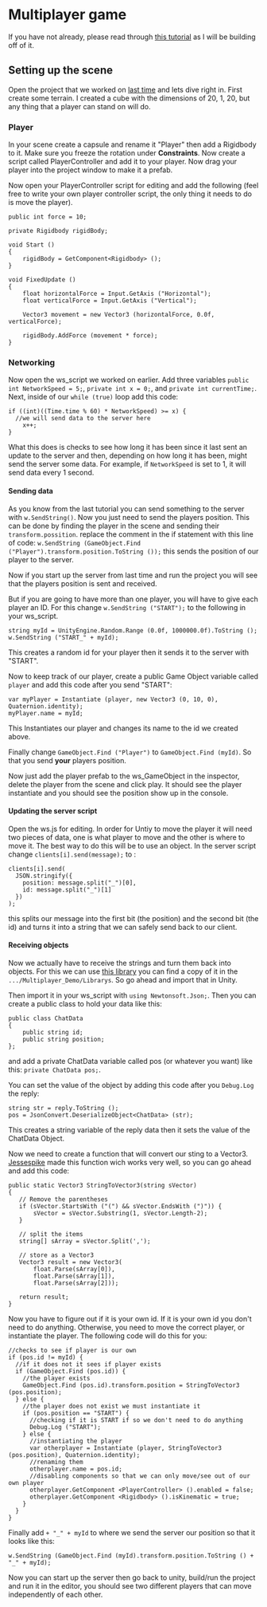 # Multiplayer game
If you have not already, please read through [this tutorial](https://github.com/pudility/unityWS) as I will be building off of it.

## Setting up the scene

Open the project that we worked on [last time](https://github.com/pudility/unityWS) and lets dive right in. First create some terrain. I created a cube with the dimensions of 20, 1, 20, but any thing that a player can stand on will do.

### Player

In your scene create a capsule and rename it "Player" then add a Rigidbody to it. Make sure you freeze the rotation under **Constraints**. Now create a script called PlayerController and add it to your player. Now drag your player into the project window to make it a prefab.

Now open your PlayerController script for editing and add the following (feel free to write your own player controller script, the only thing it needs to do is move the player).

```
public int force = 10;

private Rigidbody rigidBody;

void Start ()
{
	rigidBody = GetComponent<Rigidbody> ();
}

void FixedUpdate ()
{
	float horizontalForce = Input.GetAxis ("Horizontal");
	float verticalForce = Input.GetAxis ("Vertical");

	Vector3 movement = new Vector3 (horizontalForce, 0.0f, verticalForce);

	rigidBody.AddForce (movement * force);
}
```

### Networking

Now open the ws_script we worked on earlier. Add three variables `public int NetworkSpeed = 5;`, `private int x = 0;`, and `private int currentTime;`. Next, inside of our `while (true)` loop add this code:
```
if ((int)((Time.time % 60) * NetworkSpeed) >= x) {
  //we will send data to the server here
	x++;
}
```
What this does is checks to see how long it has been since it last sent an update to the server and then, depending on how long it has been, might send the server some data. For example, if `NetworkSpeed` is set to 1, it will send data every 1 second.

#### Sending data

As you know from the last tutorial you can send something to the server with `w.SendString()`. Now you just need to send the players position. This can be done by finding the player in the scene and sending their `transform.possition`. replace the comment in the if statement with this line of code:
`w.SendString (GameObject.Find ("Player").transform.position.ToString ());`
this sends the position of our player to the server.

Now if you start up the server from last time and run the project you will see that the players position is sent and received.

But if you are going to have more than one player, you will have to give each player an ID. For this change `w.SendString ("START");` to the following in your ws_script.
```
string myId = UnityEngine.Random.Range (0.0f, 1000000.0f).ToString ();
w.SendString ("START_" + myId);
```

This creates a random id for your player then it sends it to the server with "START".

Now to keep track of our player, create a public Game Object variable called `player` and add this code after you send "START":
```
var myPlayer = Instantiate (player, new Vector3 (0, 10, 0), Quaternion.identity);
myPlayer.name = myId;
```
This Instantiates our player and changes its name to the id we created above.

Finally change `GameObject.Find ("Player")` to `GameObject.Find (myId)`. So that you send **your** players position.

Now just add the player prefab to the ws_GameObject in the inspector, delete the player from the scene and click play. It should see the player instantiate and you should see the position show up in the console.

#### Updating the server script

Open the ws.js for editing. In order for Untiy to move the player it will need two pieces of data, one is what player to move and the other is where to move it. The best way to do this will be to use an object. In the server script change `clients[i].send(message);` to :
```
clients[i].send(
  JSON.stringify({
    position: message.split("_")[0],
    id: message.split("_")[1]
  })
);
```
this splits our message into the first bit (the position) and the second bit (the id) and turns it into a string that we can safely send back to our client.

#### Receiving objects

Now we actually have to receive the strings and turn them back into objects. For this we can use [this library](https://github.com/JamesNK/Newtonsoft.Json) you can find a copy of it in the `.../Multiplayer_Demo/Librarys`. So go ahead and import that in Unity.

Then import it in your ws_script with `using Newtonsoft.Json;`. Then you can create a public class to hold your data like this:
```
public class ChatData
{
	public string id;
	public string position;
};
```
and add a private ChatData variable called pos (or whatever you want) like this: `private ChatData pos;`.

You can set the value of the object by adding this code after you `Debug.Log` the reply:
```
string str = reply.ToString ();
pos = JsonConvert.DeserializeObject<ChatData> (str);
```
This creates a string variable of the reply data then it sets the value of the ChatData Object.

Now we need to create a function that will convert our sting to a Vector3. [Jessespike](http://answers.unity3d.com/questions/1134997/string-to-vector3.html) made this function wich works very well, so you can go ahead and add this code:
```
public static Vector3 StringToVector3(string sVector)
{
   // Remove the parentheses
   if (sVector.StartsWith ("(") && sVector.EndsWith (")")) {
       sVector = sVector.Substring(1, sVector.Length-2);
   }

   // split the items
   string[] sArray = sVector.Split(',');

   // store as a Vector3
   Vector3 result = new Vector3(
       float.Parse(sArray[0]),
       float.Parse(sArray[1]),
       float.Parse(sArray[2]));

   return result;
}
```

Now you have to figure out if it is your own id. If it is your own id you don't need to do anything. Otherwise, you need to move the correct player, or instantiate the player. The following code will do this for you:
```
//checks to see if player is our own
if (pos.id != myId) {
  //if it does not it sees if player exists
  if (GameObject.Find (pos.id)) {
    //the player exists
    GameObject.Find (pos.id).transform.position = StringToVector3 (pos.position);
  } else {
    //the player does not exist we must instantiate it
    if (pos.position == "START") {
      //checking if it is START if so we don't need to do anything
      Debug.Log ("START");
    } else {
      //instantiating the player
      var otherplayer = Instantiate (player, StringToVector3 (pos.position), Quaternion.identity);
      //renaming them
      otherplayer.name = pos.id;
      //disabling components so that we can only move/see out of our own player
      otherplayer.GetComponent <PlayerController> ().enabled = false;
      otherplayer.GetComponent <Rigidbody> ().isKinematic = true;
    }
  }
}
```

Finally add `+ "_" + myId` to where we send the server our position so that it looks like this:

`w.SendString (GameObject.Find (myId).transform.position.ToString () + "_" + myId);`

Now you can start up the server then go back to unity, build/run the project and run it in the editor, you should see two different players that can move independently of each other.